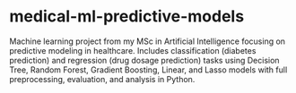 # medical-ml-predictive-models
Machine learning project from my MSc in Artificial Intelligence focusing on predictive modeling in healthcare. Includes classification (diabetes prediction) and regression (drug dosage prediction) tasks using Decision Tree, Random Forest, Gradient Boosting, Linear, and Lasso models with full preprocessing, evaluation, and analysis in Python.
